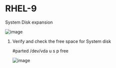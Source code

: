 # RHEL-9
System Disk expansion

![image](https://github.com/blackhairrr/RHEL-9/assets/37354986/2d89aa6d-127b-4659-80ce-9d23eb31343d)

1. Verify and check the free space for System disk
   
   #parted /dev/vda u s p free
   
   ![image](https://github.com/blackhairrr/RHEL-9/assets/37354986/0006a77f-0e9d-406c-b16e-aae3838f49e0)

    

